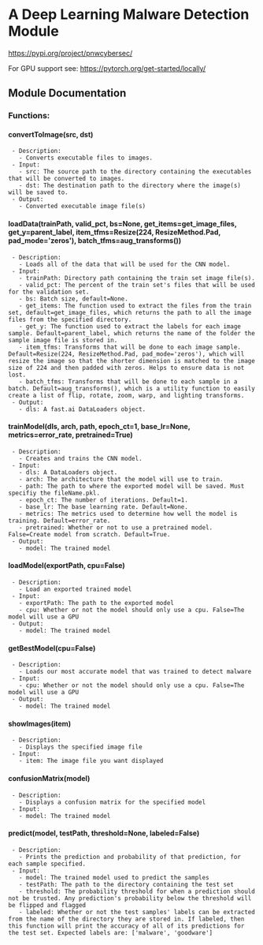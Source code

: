 # A Deep Learning Malware Detection Module
https://pypi.org/project/pnwcybersec/

For GPU support see: https://pytorch.org/get-started/locally/

## Module Documentation

### **Functions:**

#### **convertToImage(src, dst)**
     - Description:
       - Converts executable files to images.
     - Input:
       - src: The source path to the directory containing the executables that will be converted to images.
       - dst: The destination path to the directory where the image(s) will be saved to.
     - Output:
       - Converted executable image file(s)						
#### **loadData(trainPath, valid_pct, bs=None, get_items=get_image_files, get_y=parent_label, item_tfms=Resize(224, ResizeMethod.Pad, pad_mode='zeros'), batch_tfms=aug_transforms())**
     - Description:
       - Loads all of the data that will be used for the CNN model.
     - Input:
       - trainPath: Directory path containing the train set image file(s).
       - valid_pct: The percent of the train set's files that will be used for the validation set.
       - bs: Batch size, default=None.
       - get_items: The function used to extract the files from the train set, default=get_image_files, which returns the path to all the image files from the specified directory.
       - get_y: The function used to extract the labels for each image sample. Default=parent_label, which returns the name of the folder the sample image file is stored in.
       - item_tfms: Transforms that will be done to each image sample. Default=Resize(224, ResizeMethod.Pad, pad_mode='zeros'), which will resize the image so that the shorter dimension is matched to the image size of 224 and then padded with zeros. Helps to ensure data is not lost.
       - batch_tfms: Transforms that will be done to each sample in a batch. Default=aug_transforms(), which is a utility function to easily create a list of flip, rotate, zoom, warp, and lighting transforms.
     - Output:
       - dls: A fast.ai DataLoaders object.		
#### **trainModel(dls, arch, path, epoch_ct=1, base_lr=None, metrics=error_rate, pretrained=True)**
     - Description:
       - Creates and trains the CNN model.
     - Input:
       - dls: A DataLoaders object.
       - arch: The architecture that the model will use to train.
       - path: The path to where the exported model will be saved. Must specifiy the fileName.pkl.
       - epoch_ct: The number of iterations. Default=1.
       - base_lr: The base learning rate. Default=None.
       - metrics: The metrics used to determine how well the model is training. Default=error_rate.
       - pretrained: Whether or not to use a pretrained model. False=Create model from scratch. Default=True.
     - Output:
       - model: The trained model		
#### **loadModel(exportPath, cpu=False)**
     - Description:
       - Load an exported trained model
     - Input:
       - exportPath: The path to the exported model
       - cpu: Whether or not the model should only use a cpu. False=The model will use a GPU
     - Output:
       - model: The trained model		
#### **getBestModel(cpu=False)**
     - Description: 
       - Loads our most accurate model that was trained to detect malware
     - Input:
       - cpu: Whether or not the model should only use a cpu. False=The model will use a GPU
     - Output:
       - model: The trained model			
#### **showImages(item)**
     - Description:
       - Displays the specified image file
     - Input:
       - item: The image file you want displayed		
#### **confusionMatrix(model)**
     - Description:
       - Displays a confusion matrix for the specified model
     - Input:
       - model: The trained model		
#### **predict(model, testPath, threshold=None, labeled=False)**
     - Description:
       - Prints the prediction and probability of that prediction, for each sample specified. 
     - Input:
       - model: The trained model used to predict the samples
       - testPath: The path to the directory containing the test set
       - threshold: The probability threshold for when a prediction should not be trusted. Any prediction's probability below the threshold will be flipped and flagged
       - labeled: Whether or not the test samples' labels can be extracted from the name of the directory they are stored in. If labeled, then this function will print the accuracy of all of its predictions for the test set. Expected labels are: ['malware', 'goodware']
